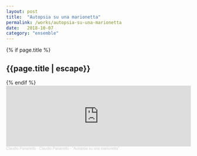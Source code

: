 ```yaml
---
layout: post
title:  "Autopsia su una marionetta"
permalink: /works/autopsia-su-una-marionetta
date:   2018-10-07
category: "ensemble"
---
```

{% if page.title %}
<h2>{{page.title | escape}}</h2>
{% endif %}

<iframe width="100%" height="166" scrolling="no" frameborder="no" allow="autoplay" src="https://w.soundcloud.com/player/?url=https%3A//api.soundcloud.com/tracks/474824691&color=%23ff5500&auto_play=false&hide_related=false&show_comments=true&show_user=true&show_reposts=false&show_teaser=true"></iframe><div style="font-size: 10px; color: #cccccc;line-break: anywhere;word-break: normal;overflow: hidden;white-space: nowrap;text-overflow: ellipsis; font-family: Interstate,Lucida Grande,Lucida Sans Unicode,Lucida Sans,Garuda,Verdana,Tahoma,sans-serif;font-weight: 100;"><a href="https://soundcloud.com/claudiopanariello" title="Claudio Panariello" target="_blank" style="color: #cccccc; text-decoration: none;">Claudio Panariello</a> · <a href="https://soundcloud.com/claudiopanariello/autopsia-su-una-marionetta" title="Claudio Panariello - &quot;Autopsia su una marionetta&quot;" target="_blank" style="color: #cccccc; text-decoration: none;">Claudio Panariello - &quot;Autopsia su una marionetta&quot;</a></div>